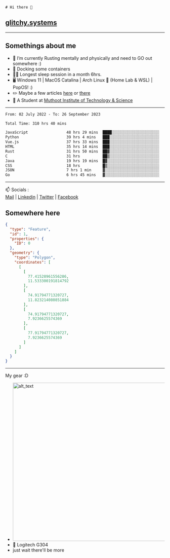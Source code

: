 ```
# Hi there 👋
```
## [glitchy.systems](https://glitchy.systems)
---

## Somethings about me



- 🌱 I’m currently Rusting mentally and physically and need to GO out somewhere :)
- 🐋 Docking some containers
- 😶‍🌫️ Longest sleep session in a month 6hrs.
- 🖥️ Windows 11 | MacOS Catalina | Arch Linux 🦩 (Home Lab & WSL) | PopOS! :)
- ✏️ Maybe a few articles [here](https://medium.com/@advaithnarayanan8) or [there](https://medium.com/@advaithnarayanan8)
- 📑 A Student at [Muthoot Institute of Technology & Science](https://mgmits.ac.in/)



---

<!--START_SECTION:waka-->

```txt
From: 02 July 2022 - To: 26 September 2023

Total Time: 310 hrs 40 mins

JavaScript                 48 hrs 29 mins  ████░░░░░░░░░░░░░░░░░░░░░   15.61 %
Python                     39 hrs 4 mins   ███░░░░░░░░░░░░░░░░░░░░░░   12.58 %
Vue.js                     37 hrs 33 mins  ███░░░░░░░░░░░░░░░░░░░░░░   12.09 %
HTML                       35 hrs 14 mins  ███░░░░░░░░░░░░░░░░░░░░░░   11.34 %
Rust                       31 hrs 50 mins  ██▓░░░░░░░░░░░░░░░░░░░░░░   10.25 %
C                          31 hrs          ██▒░░░░░░░░░░░░░░░░░░░░░░   09.98 %
Java                       19 hrs 19 mins  █▓░░░░░░░░░░░░░░░░░░░░░░░   06.22 %
CSS                        18 hrs          █▒░░░░░░░░░░░░░░░░░░░░░░░   05.80 %
JSON                       7 hrs 1 min     ▓░░░░░░░░░░░░░░░░░░░░░░░░   02.26 %
Go                         6 hrs 45 mins   ▓░░░░░░░░░░░░░░░░░░░░░░░░   02.18 %
```

<!--END_SECTION:waka-->

---

📫 Socials :<br>
[Mail](mailto:advaithnarayanan8@gmail.com) | [Linkedin](https://www.linkedin.com/in/advaith-narayanan-a72152214/) | [Twitter](https://twitter.com/advaithnarayan) | [Facebook](https://screenmessage.com/qinq)

## Somewhere here

```geojson
{
  "type": "Feature",
  "id": 1,
  "properties": {
    "ID": 0
  },
  "geometry": {
    "type": "Polygon",
    "coordinates": [
      [
        [
          77.41528961556286,
          11.533300191814792
        ],
        [
          74.91794771320727,
          11.823214080851884
        ],
        [
          74.91794771320727,
          7.9236625574369
        ],
        [
          77.91794771320727,
          7.9236625574369
        ]
      ]
    ]
  }
}
```


--- 
My gear :D

- [<img alt="alt_text" width="500px" src="https://valid.x86.fr/cache/banner/xv24bv-6.png" />](https://valid.x86.fr/xv24bv)
- 🐁 Logitech G304
- just wait there'll be more

